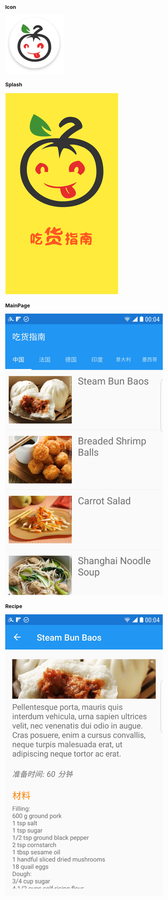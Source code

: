 ### Icon
![Alt text](./Iconmdpi.png)

### Splash
![Alt text](./splashmdpi.png)

### MainPage

![Alt text](./screenshot-1513181051783.jpg)

### Recipe

![Alt text](./screenshot-1513181064302.jpg)
